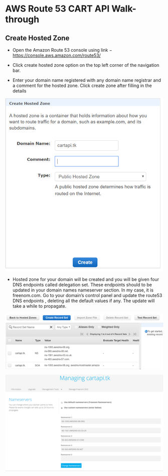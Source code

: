 # AWS Route 53 CART API Walk-through

## Create Hosted Zone

- Open the Amazon Route 53 console using link − https://console.aws.amazon.com/route53/

- Click create hosted zone option on the top left corner of the navigation bar.

- Enter your domain name registered with any domain name registrar and a comment for the hosted zone. Click create zone after filling in the details

![Hosted Zone](create-hosted-zone.png)

- Hosted zone for your domain will be created and you will be given four DNS endpoints called delegation set. These endpoints should to be updated in your domain names nameserver section. In my case, it is freenom.com. Go to your domain’s control panel and update the route53 DNS endpoints , deleting all the default values if any. The update will take a while to propagate.

![DNS endpoints](record-set-1.PNG)

![NameSpace](namespace.PNG)
